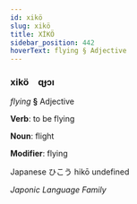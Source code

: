 ```yaml
---
id: xikö
slug: xikö
title: XİKÖ
sidebar_position: 442
hoverText: flying § Adjective
---
```


### xikö&emsp;<span kind="abugida">ɋɟɔı</span>

*flying* **§** Adjective

**Verb**: to be flying

**Noun**: flight

**Modifier**: flying

Japanese ひこう hikō undefined

*Japonic Language Family*